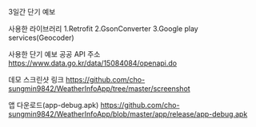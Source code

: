 3일간 단기 예보

사용한 라이브러리
1.Retrofit 2.GsonConverter 3.Google play services(Geocoder)

사용한 단기 예보 공공 API 주소
https://www.data.go.kr/data/15084084/openapi.do

데모 스크린샷 링크
https://github.com/cho-sungmin9842/WeatherInfoApp/tree/master/screenshot

앱 다운로드(app-debug.apk)
https://github.com/cho-sungmin9842/WeatherInfoApp/blob/master/app/release/app-debug.apk
